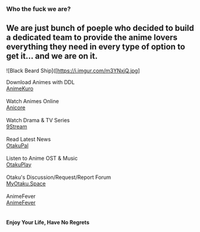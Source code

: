 ### Who the fuck we are?
## We are just bunch of poeple who decided to build a dedicated team to provide the anime lovers everything they need in every type of option to get it... and we are on it.

![Black Beard Ship]([https://i.imgur.com/m3YNxjQ.jpg]

Download Animes with DDL <br>
[AnimeKuro](https://animekuro.org)<br>
<br>
Watch Animes Online<br>
[Anicore](https://anicore.org)<br>
<br>
Watch Drama & TV Series <br>
[9Stream](https://9stream.io)<br>
<br>
Read Latest News<br>
[OtakuPal](https://otakupal.com/)<br>
<br>
Listen to Anime OST & Music <br>
[OtakuPlay](https://otakuplay.moe/)<br>
<br>
Otaku's Discussion/Request/Report Forum<br>
[MyOtaku.Space](https://MyOtaku.space/)<br>
<br>
AnimeFever<br>
[AnimeFever](https://animefever.xyz/)<br>
<br>

#### Enjoy Your Life, Have No Regrets
